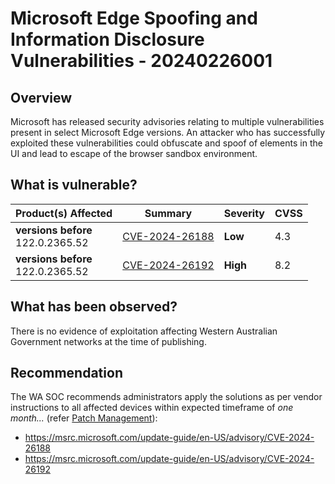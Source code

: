 # Microsoft Edge Spoofing and Information Disclosure Vulnerabilities - 20240226001

## Overview

Microsoft has released security advisories relating to multiple vulnerabilities present in select Microsoft Edge versions.
An attacker who has successfully exploited these vulnerabilities could obfuscate and spoof of elements in the UI and lead to escape of the browser sandbox environment.

## What is vulnerable?

| Product(s) Affected                    | Summary                                                           | Severity | CVSS |
| -------------------------------------- | ----------------------------------------------------------------- | -------- | ---- |
| **versions before** <br> 122.0.2365.52 | [CVE-2024-26188](https://nvd.nist.gov/vuln/detail/CVE-2024-26188) | **Low**  | 4.3  |
| **versions before** <br> 122.0.2365.52 | [CVE-2024-26192](https://nvd.nist.gov/vuln/detail/CVE-2024-26192) | **High** | 8.2  |

## What has been observed?

There is no evidence of exploitation affecting Western Australian Government networks at the time of publishing.

## Recommendation

The WA SOC recommends administrators apply the solutions as per vendor instructions to all affected devices within expected timeframe of *one month...* (refer [Patch Management](../guidelines/patch-management.md)):

- https://msrc.microsoft.com/update-guide/en-US/advisory/CVE-2024-26188
- https://msrc.microsoft.com/update-guide/en-US/advisory/CVE-2024-26192
